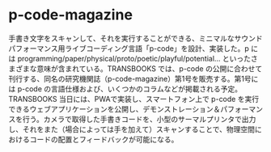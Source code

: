 # p-code-magazine

手書き文字をスキャンして、それを実行することができる、ミニマルなサウンドパフォーマンス用ライブコーディング言語「p-code」を設計、実装した。p には programming/paper/physical/proto/poetic/playful/potential... といったさまざまな意味が含まれている。TRANSBOOKS では、p-code の公開に合わせて刊行する、同名の研究機関誌（p-code-magazine）第1号を販売する。第1号には p-code の言語仕様および、いくつかのコラムなどが掲載される予定。TRANSBOOKS 当日には、PWAで実装し、スマートフォン上で p-code を実行できるウェブアプリケーションを公開し、デモンストレーション＆パフォーマンスを行う。カメラで取得した手書きコードを、小型のサーマルプリンタで出力し、それをまた（場合によっては手を加えて）スキャンすることで、物理空間におけるコードの配置とフィードバックが可能になる。
